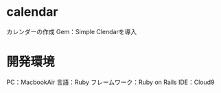 # calendar

カレンダーの作成
Gem：Simple Clendarを導入

# 開発環境
PC：MacbookAir
言語：Ruby
フレームワーク：Ruby on Rails
IDE：Cloud9